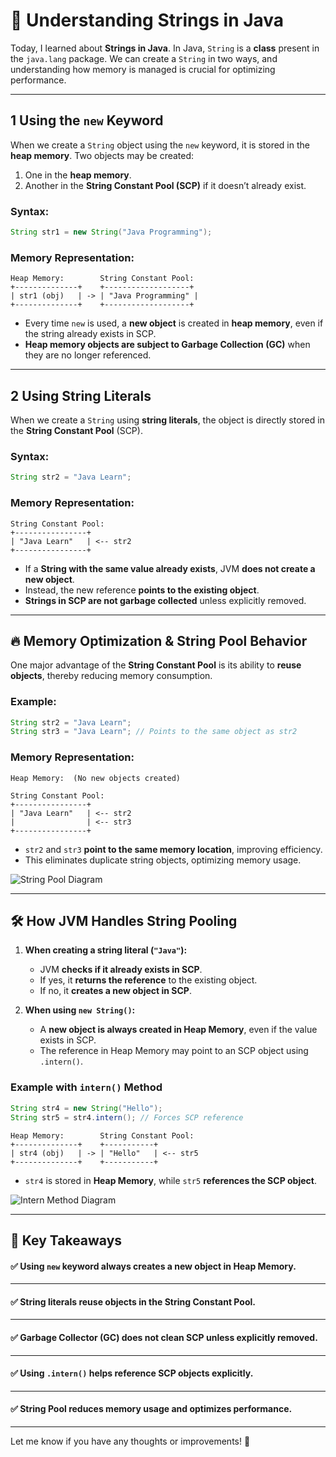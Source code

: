 ﻿# 📌 Understanding Strings in Java

Today, I learned about **Strings in Java**. In Java, `String` is a **class** present in the `java.lang` package. We can create a `String` in two ways, and understanding how memory is managed is crucial for optimizing performance.

---

## 1 Using the `new` Keyword
When we create a `String` object using the `new` keyword, it is stored in the **heap memory**. Two objects may be created:
1. One in the **heap memory**.
2. Another in the **String Constant Pool (SCP)** if it doesn’t already exist.

### **Syntax:**
```java
String str1 = new String("Java Programming");
```
### **Memory Representation:**
```
Heap Memory:        String Constant Pool:
+--------------+    +-------------------+
| str1 (obj)   | -> | "Java Programming" |
+--------------+    +-------------------+
```
- Every time `new` is used, a **new object** is created in **heap memory**, even if the string already exists in SCP.
- **Heap memory objects are subject to Garbage Collection (GC)** when they are no longer referenced.

---

## 2 Using String Literals
When we create a `String` using **string literals**, the object is directly stored in the **String Constant Pool** (SCP).

### **Syntax:**
```java
String str2 = "Java Learn";
```
### **Memory Representation:**
```
String Constant Pool:
+----------------+
| "Java Learn"   | <-- str2
+----------------+
```
- If a **String with the same value already exists**, JVM **does not create a new object**.
- Instead, the new reference **points to the existing object**.
- **Strings in SCP are not garbage collected** unless explicitly removed.

---

## 🔥 Memory Optimization & String Pool Behavior
One major advantage of the **String Constant Pool** is its ability to **reuse objects**, thereby reducing memory consumption. 

### **Example:**
```java
String str2 = "Java Learn";
String str3 = "Java Learn"; // Points to the same object as str2
```
### **Memory Representation:**
```
Heap Memory:  (No new objects created)

String Constant Pool:
+----------------+
| "Java Learn"   | <-- str2
|                | <-- str3
+----------------+
```
- `str2` and `str3` **point to the same memory location**, improving efficiency.
- This eliminates duplicate string objects, optimizing memory usage.

![String Pool Diagram](https://raw.githubusercontent.com/rootAvadhut/linkedinPosts/main/Day%2003/StringPool.png)

---

## 🛠️ **How JVM Handles String Pooling**
1. **When creating a string literal (`"Java"`):**
   - JVM **checks if it already exists in SCP**.
   - If yes, it **returns the reference** to the existing object.
   - If no, it **creates a new object in SCP**.

2. **When using `new String()`:**
   - A **new object is always created in Heap Memory**, even if the value exists in SCP.
   - The reference in Heap Memory may point to an SCP object using `.intern()`.

### **Example with `intern()` Method**
```java
String str4 = new String("Hello");
String str5 = str4.intern(); // Forces SCP reference
```
```
Heap Memory:        String Constant Pool:
+--------------+    +-----------+
| str4 (obj)   | -> | "Hello"   | <-- str5
+--------------+    +-----------+
```
- `str4` is stored in **Heap Memory**, while `str5` **references the SCP object**.

![Intern Method Diagram](https://raw.githubusercontent.com/rootAvadhut/linkedinPosts/main/Day%2003/internMethod.png)

---

## 🎯 Key Takeaways
#### ✅ Using `new` keyword **always creates a new object** in Heap Memory.
---
#### ✅ String literals **reuse objects** in the **String Constant Pool**.
---
#### ✅ **Garbage Collector (GC)** does not clean SCP unless explicitly removed.
---
#### ✅ Using `.intern()` helps reference **SCP objects explicitly**.
---
#### ✅ String Pool **reduces memory usage and optimizes performance**.
---

Let me know if you have any thoughts or improvements! 🚀


